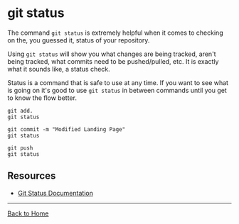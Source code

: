 # git status

The command `git status` is extremely helpful when it comes to checking on the, you guessed it, status of your repository.

Using `git status` will show you what changes are being tracked, aren't being tracked, what commits need to be pushed/pulled, etc. 
It is exactly what it sounds like, a status check. 

Status is a command that is safe to use at any time. 
If you want to see what is going on it's good to use `git status` in between commands until you get to know the flow better. 

```
git add.
git status

git commit -m "Modified Landing Page"
git status

git push
git status
```

## Resources

- [Git Status Documentation](https://git-scm.com/docs/git-status)

---

[Back to Home](../README.md)
